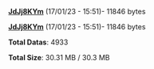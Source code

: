 [**JdJj8KYm**](/data/JdJj8KYm.txt) (17/01/23 - 15:51)- 11846 bytes

[**JdJj8KYm**](/data/JdJj8KYm.txt) (17/01/23 - 15:51)- 11846 bytes

**Total Datas**: 4933

**Total Size**: 30.31 MB / 30.3 MB